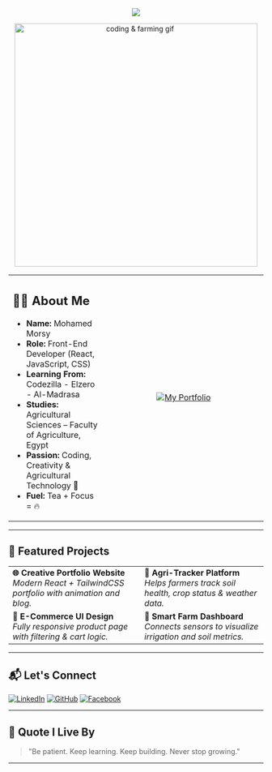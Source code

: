 <!-- 🌞 LIGHT VERSION START -->

<!-- ✨ Animated Header Title -->
<p align="center">
  <img src="https://readme-typing-svg.demolab.com?font=Fira+Code&size=28&pause=1000&color=13BEA0&vCenter=true&width=600&lines=Hi+there!+%F0%9F%91%8B;I'm+Mohamed+Morsy.;Front-End+Developer+%F0%9F%92%BB;Agriculture+Student+%F0%9F%8C%B1;I+Build+Creative+Web+Projects+%26+Agri-Tech+Solutions!" />
</p>

<!-- 👨‍💻 Custom Hero Image -->
<p align="center">
  <img src="https://media.giphy.com/media/v1.Y2lkPTc5MGI3NjExdThhaWkwc3M4eTJvazM3YXJqaWVtdmJvdzZrNmZ3cTgwMDI2NjdxZiZlcD12MV9naWZzX3NlYXJjaCZjdD1n/hpXdHPfFI5wTABdDx9/giphy.gif" width="480" alt="coding & farming gif" />
</p>

<!-- 💼 About Me + Portfolio Button -->
<div align="center">
  <table>
    <tr>
      <td>
        <h2>👨‍💼 About Me</h2>
        <ul>
          <li><strong>Name:</strong> Mohamed Morsy</li>
          <li><strong>Role:</strong> Front-End Developer (React, JavaScript, CSS)</li>
          <li><strong>Learning From:</strong> Codezilla - Elzero - Al-Madrasa</li>
          <li><strong>Studies:</strong> Agricultural Sciences – Faculty of Agriculture, Egypt</li>
          <li><strong>Passion:</strong> Coding, Creativity & Agricultural Technology 🌱</li>
          <li><strong>Fuel:</strong> Tea + Focus = 🔥</li>
        </ul>
      </td>
      <td align="center" width="300">
        <a href="https://your-portfolio-link.com">
          <img src="https://img.shields.io/badge/%F0%9F%94%96%20My%20Portfolio-13BEA0?style=for-the-badge&logo=google-chrome&logoColor=white" alt="My Portfolio" />
        </a>
      </td>
    </tr>
  </table>
</div>

---

<!-- 🚀 Projects Section -->
<h2>🚀 Featured Projects</h2>

<table>
  <tr>
    <td>
      <strong>🌐 Creative Portfolio Website</strong><br />
      <em>Modern React + TailwindCSS portfolio with animation and blog.</em>
    </td>
    <td>
      <strong>🌾 Agri-Tracker Platform</strong><br />
      <em>Helps farmers track soil health, crop status & weather data.</em>
    </td>
  </tr>
  <tr>
    <td>
      <strong>🛒 E-Commerce UI Design</strong><br />
      <em>Fully responsive product page with filtering & cart logic.</em>
    </td>
    <td>
      <strong>📡 Smart Farm Dashboard</strong><br />
      <em>Connects sensors to visualize irrigation and soil metrics.</em>
    </td>
  </tr>
</table>

---

<!-- 📬 Contact -->
<h2>📬 Let's Connect</h2>

[![LinkedIn](https://img.shields.io/badge/-LinkedIn-blue?style=flat-square&logo=linkedin&logoColor=white)](https://linkedin.com/) 
[![GitHub](https://img.shields.io/badge/-GitHub-000?style=flat-square&logo=github&logoColor=white)](https://github.com/) 
[![Facebook](https://img.shields.io/badge/-Facebook-3b5998?style=flat-square&logo=facebook&logoColor=white)](https://facebook.com/)

---

<!-- 🧠 Quote -->
<h2>🧠 Quote I Live By</h2>
<blockquote>
  "Be patient. Keep learning. Keep building. Never stop growing."
</blockquote>

---

<!-- 🌙 DARK VERSION BELOW (add theme toggler if needed) -->

<!-- يمكنك طلب نسخة الوضع المظلم الآن وسأجهزها لك بالتوازي -->
